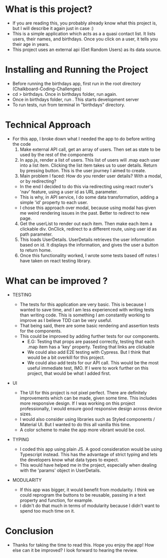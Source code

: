 # What is this project?

- If you are reading this, you probably already know what this project is, but I will describe it again just in case :)
- This is a simple application which acts as a a quasi contact list. It lists users, their names, and birthdays. Once you click on a user, it tells you their age in years.
- This project uses an external api (Get Random Users) as its data source.

# Installing and Running the Project

- Before running the birthdays app, first run <npm i> in the root directory (Chalkboard-Coding-Challenges)
- cd > birthdays. Once in birthdays folder, run <npm i> again.
- Once in birthdays folder, run <npm start>. This starts development server
- To run tests, run <npm t> from terminal in "birthdays" directory.

# Technical Approach

- For this app, I broke down what I needed the app to do before writing the code
  1. Make external API call, get an array of users. Then set as state to be used by the rest of the components
  2. In app.js, render a list of users. This list of users will .map each user into a list item. Clicking the list item takes us to user details. Return by pressing button. This is the user journey I aimed to create.
  3. Main problem I faced: How do you render user details? With a modal, or by redirecting?
  - In the end I decided to do this via redirecting using react router's 'nav' feature, using a user id as URL parameter.
  - This is why, in API service, I do some data transformation, adding a simple 'id' property to each user.
  - I chose this approach over modal, because using modal has given me weird rendering issues in the past. Better to redirect to new page.
  4. Get the userList to render out each item. Then make each item a clickable div. OnClick, redirect to a different route, using user id as path parameter.
  5. This loads UserDetails. UserDetails retrieves the user information based on id. It displays the information, and gives the user a button to return home.
  6. Once this functionality worked, I wrote some tests based off notes I have taken on react testing library.

# What can be improved ?

- TESTING

  - The tests for this application are very basic. This is because I wanted to save time, and I am less experienced with writing tests than writing code. This is something I am constantly working to improve as I believe TDD can be very useful.
  - That being said, there are some basic rendering and assertion tests for the components.
  - This could be improved by adding further tests for our components.
    - E.G: Testing that props are passed correctly, testing that each .map item has a 'key' property. Testing that links are clickable
    - We could also add E2E testing with Cypress. But I think that would be a bit overkill for this project.
    - We could also add tests for our API call. This would be the most useful immediate test, IMO. If I were to work further on this project, that would be what I added first.

- UI

  - The UI for this project is not pixel perfect. There are definitely improvements which can be made, given some time. This includes more responsive design. If I was working on this project professionally, I would ensure good responsive design across device sizes.
  - I would also consider using libraries such as Styled components / Material UI. But I wanted to do this all vanilla this time.
  - A color scheme to make the app more vibrant would be cool.

- TYPING

  - I coded this app using plain JS. A good consideration would be using Typescript instead. This has the advantage of strict typing and lets the developers know what data types to expect.
  - This would have helped me in the project, especially when dealing with the 'params' object in UserDetails.

- MODULARITY
  - If this app was bigger, it would benefit from modularity. I think we could reprogram the buttons to be reusable, passing in a text property and function, for example.
  - I didn't do that much in terms of modularity because I didn't want to spend too much time on it.

# Conclusion

- Thanks for taking the time to read this. Hope you enjoy the app! How else can it be improved? I look forward to hearing the review.
